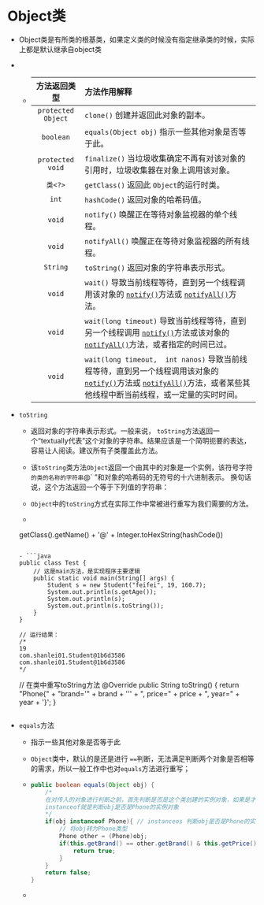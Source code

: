 # Object类

- Object类是有所类的根基类，如果定义类的时候没有指定继承类的时候，实际上都是默认继承自object类

- - |    方法返回类型    | 方法作用解释                                                 |
    | :----------------: | :----------------------------------------------------------- |
    | `protected Object` | `clone()`  创建并返回此对象的副本。                          |
    |     `boolean`      | `equals(Object obj)`  指示一些其他对象是否等于此。           |
    |  `protected void`  | `finalize()`  当垃圾收集确定不再有对该对象的引用时，垃圾收集器在对象上调用该对象。 |
    |      `类<?>`       | `getClass()`  返回此 `Object`的运行时类。                    |
    |       `int`        | `hashCode()`  返回对象的哈希码值。                           |
    |       `void`       | `notify()`  唤醒正在等待对象监视器的单个线程。               |
    |       `void`       | `notifyAll()`  唤醒正在等待对象监视器的所有线程。            |
    |      `String`      | `toString()`  返回对象的字符串表示形式。                     |
    |       `void`       | `wait()`  导致当前线程等待，直到另一个线程调用该对象的 [`notify()`](../../java/lang/Object.html#notify--)方法或 [`notifyAll()`](../../java/lang/Object.html#notifyAll--)方法。 |
    |       `void`       | `wait(long timeout)`  导致当前线程等待，直到另一个线程调用 [`notify()`](../../java/lang/Object.html#notify--)方法或该对象的 [`notifyAll()`](../../java/lang/Object.html#notifyAll--)方法，或者指定的时间已过。 |
    |       `void`       | `wait(long timeout,  int nanos)`  导致当前线程等待，直到另一个线程调用该对象的 [`notify()`](../../java/lang/Object.html#notify--)方法或 [`notifyAll()`](../../java/lang/Object.html#notifyAll--)方法，或者某些其他线程中断当前线程，或一定量的实时时间。 |

- `toString`

  - 返回对象的字符串表示形式。一般来说，  `toString`方法返回一个“textually代表”这个对象的字符串。结果应该是一个简明扼要的表达，容易让人阅读。建议所有子类覆盖此方法。

  - 该`toString`类方法`Object`返回一个由其中的对象是一个实例，该符号字符`的类的名称的字符串`@`  ”和对象的哈希码的无符号的十六进制表示。 换句话说，这个方法返回一个等于下列值的字符串： 

  - `Object`中的`toString`方式在实际工作中常被进行重写为我们需要的方法。
  
  - ```java
  getClass().getName() + '@' + Integer.toHexString(hashCode())
    ```
  
  - ```java
    public class Test {
        // 这是main方法，是实现程序主要逻辑
        public static void main(String[] args) {
            Student s = new Student("feifei", 19, 160.7);
            System.out.println(s.getAge());
            System.out.println(s);
            System.out.println(s.toString());
        }
    }
    
    // 运行结果：
    /*
    19
    com.shanlei01.Student@1b6d3586
    com.shanlei01.Student@1b6d3586
  */
    
    ```
  
  // 在类中重写toString方法
    @Override
    public String toString() {
        return "Phone{" +
            "brand='" + brand + '\'' +
            ", price=" + price +
            ", year=" + year +
            '}';
    }
  
    ```
  
    ```
  
- `equals`方法

  - 指示一些其他对象是否等于此

  - `Object`类中，默认的是还是进行 `==`判断，无法满足判断两个对象是否相等的需求，所以一般工作中也对`equals`方法进行重写；

  - ```java
    public boolean equals(Object obj) {
    	/*
    	在对传入的对象进行判断之前，首先判断是否是这个类创建的实例对象，如果是才做比较，不是就是返回false
    	instanceof就是判断obj是否是Phone的实例对象
    	*/
        if(obj instanceof Phone){ // instanceos 判断obj是否是Phone的实例对象，如果是返回true，如果不是返回false
            // 将obj转为Phone类型
            Phone other = (Phone)obj;
            if(this.getBrand() == other.getBrand() & this.getPrice() == other.getPrice() & this.getYear() == other.getYear()){
                return true;
            }
        }
        return false;
    }
    ```

  - 

